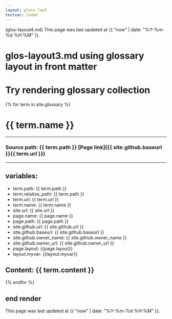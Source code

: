 ```yaml
---
layout: gloss-lay3
testvar: lo4md
---
```

(glos-layout4.md) This page was last updated at {{ "now" | date: "%Y-%m-%d %H:%M" }}.

# glos-layout3.md using glossary layout in front matter
# Try rendering glossary collection
{% for term in site.glossary %}
# {{ term.name }}

---
### Source path: {{ term.path }} [Page link]({{ site.github.baseurl }}{{ term.url }})
---

## variables:
  - term.path: {{ term.path }}
  - term.relative_path: {{ term.path }}
  - term.url: {{ term.url }}
  - term.name: {{ term.name }}
  - site.url: {{ site.url }}
  - page.name: {{ page.name }}
  - page.path: {{ page.path }}
  - site.github.url: {{ site.github.url }}
  - site.github.baseurl: {{ site.github.baseurl }}
  - site.github.owner_name: {{ site.github.owner_name }}
  - site.github.owner_url: {{ site.github.owner_url }}
  - page.layout: {{page.layout}}
  - layout.myvar: {{layout.myvar}}

Content:
{{ term.content }}
---
{% endfor %}

## end render

This page was last updated at {{ "now" | date: "%Y-%m-%d %H:%M" }}.
